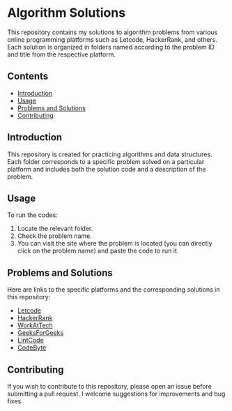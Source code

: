 # Algorithm Solutions

This repository contains my solutions to algorithm problems from various online programming platforms such as Letcode, HackerRank, and others. Each solution is organized in folders named according to the problem ID and title from the respective platform.

## Contents

- [Introduction](#introduction)
- [Usage](#usage)
- [Problems and Solutions](#problems-and-solutions)
- [Contributing](#contributing)

## Introduction

This repository is created for practicing algorithms and data structures. Each folder corresponds to a specific problem solved on a particular platform and includes both the solution code and a description of the problem.

## Usage

To run the codes:

1. Locate the relevant folder.
2. Check the problem name.
3. You can visit the site where the problem is located (you can directly click on the problem name) and paste the code to run it.

## Problems and Solutions

Here are links to the specific platforms and the corresponding solutions in this repository:

- [Letcode](https://github.com/ulascan54/coding-challenge/blob/main/letcode/readme.md)
- [HackerRank](https://github.com/ulascan54/coding-challenge/blob/main/hackerrank/readme.md)
- [WorkAtTech](https://github.com/ulascan54/coding-challenge/blob/main/workattech/readme.md)
- [GeeksForGeeks](https://github.com/ulascan54/coding-challenge/blob/main/geeksforgeeks/readme.md)
- [LintCode](https://github.com/ulascan54/coding-challenge/blob/main/lintcode/readme.md)
- [CodeByte](https://github.com/ulascan54/coding-challenge/blob/main/codebyte/readme.md)

## Contributing

If you wish to contribute to this repository, please open an issue before submitting a pull request. I welcome suggestions for improvements and bug fixes.
